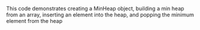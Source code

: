 This code demonstrates creating a MinHeap object, building a min heap from an array, inserting an element into the heap, and popping the minimum element from the heap
